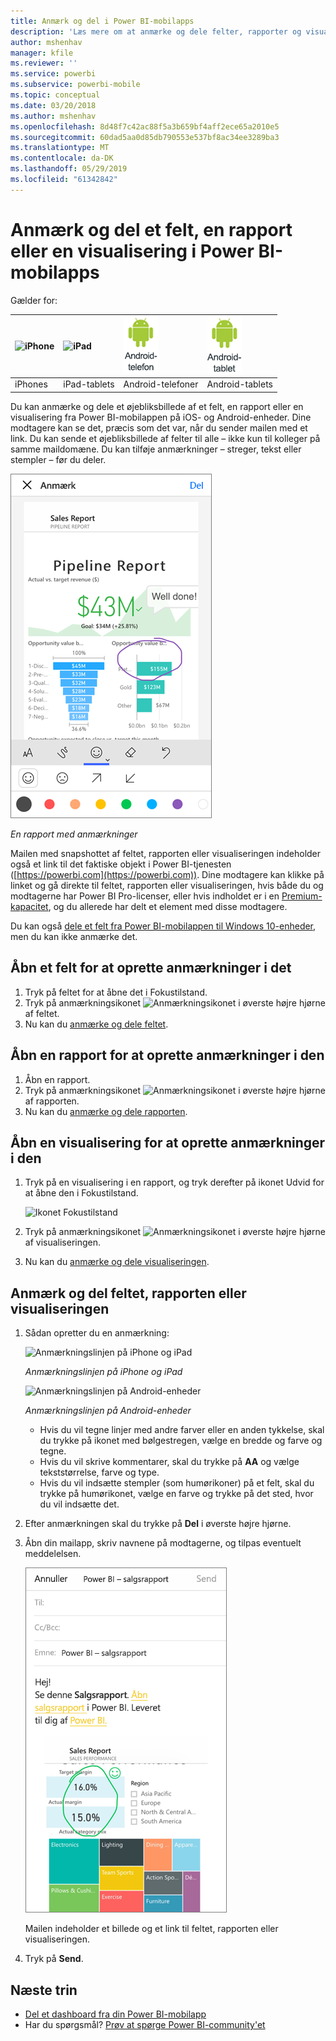 ```yaml
---
title: Anmærk og del i Power BI-mobilapps
description: 'Læs mere om at anmærke og dele felter, rapporter og visualiseringer fra Microsoft Power BI-mobilappen til iOS og Android. '
author: mshenhav
manager: kfile
ms.reviewer: ''
ms.service: powerbi
ms.subservice: powerbi-mobile
ms.topic: conceptual
ms.date: 03/20/2018
ms.author: mshenhav
ms.openlocfilehash: 8d48f7c42ac88f5a3b659bf4aff2ece65a2010e5
ms.sourcegitcommit: 60dad5aa0d85db790553e537bf8ac34ee3289ba3
ms.translationtype: MT
ms.contentlocale: da-DK
ms.lasthandoff: 05/29/2019
ms.locfileid: "61342842"
---
```

# <a name="annotate-and-share-a-tile-report-or-visual-in-power-bi-mobile-apps"></a>Anmærk og del et felt, en rapport eller en visualisering i Power BI-mobilapps
Gælder for:

| ![iPhone](./media/mobile-annotate-and-share-a-tile-from-the-mobile-apps/iphone-logo-50-px.png) | ![iPad](./media/mobile-annotate-and-share-a-tile-from-the-mobile-apps/ipad-logo-50-px.png) | ![Android-telefon](./media/mobile-annotate-and-share-a-tile-from-the-mobile-apps/android-phone-logo-50-px.png) | ![Android-tablet](./media/mobile-annotate-and-share-a-tile-from-the-mobile-apps/android-tablet-logo-50-px.png) |
|:--- |:--- |:--- |:--- |
| iPhones |iPad-tablets |Android-telefoner |Android-tablets |

Du kan anmærke og dele et øjebliksbillede af et felt, en rapport eller en visualisering fra Power BI-mobilappen på iOS- og Android-enheder. Dine modtagere kan se det, præcis som det var, når du sender mailen med et link. Du kan sende et øjebliksbillede af felter til alle – ikke kun til kolleger på samme maildomæne. Du kan tilføje anmærkninger – streger, tekst eller stempler – før du deler.

![Rapport med anmærkninger](./media/mobile-annotate-and-share-a-tile-from-the-mobile-apps/power-bi-iphone-annotate.png)

*En rapport med anmærkninger*

Mailen med snapshottet af feltet, rapporten eller visualiseringen indeholder også et link til det faktiske objekt i Power BI-tjenesten ([https://powerbi.com](https://powerbi.com)). Dine modtagere kan klikke på linket og gå direkte til feltet, rapporten eller visualiseringen, hvis både du og modtagerne har Power BI Pro-licenser, eller hvis indholdet er i en [Premium-kapacitet](../../service-premium-what-is.md), og du allerede har delt et element med disse modtagere. 

Du kan også [dele et felt fra Power BI-mobilappen til Windows 10-enheder](mobile-windows-10-phone-app-get-started.md), men du kan ikke anmærke det.

## <a name="open-a-tile-for-annotating"></a>Åbn et felt for at oprette anmærkninger i det
1. Tryk på feltet for at åbne det i Fokustilstand.
2. Tryk på anmærkningsikonet ![Anmærkningsikonet](./././media/mobile-annotate-and-share-a-tile-from-the-mobile-apps/power-bi-ios-annotate-icon.png) i øverste højre hjørne af feltet.
3. Nu kan du [anmærke og dele feltet](mobile-annotate-and-share-a-tile-from-the-mobile-apps.md#annotate-and-share-the-tile-report-or-visual).

## <a name="open-a-report-for-annotating"></a>Åbn en rapport for at oprette anmærkninger i den
1. Åbn en rapport. 
2. Tryk på anmærkningsikonet ![Anmærkningsikonet](./././media/mobile-annotate-and-share-a-tile-from-the-mobile-apps/power-bi-ios-annotate-icon.png) i øverste højre hjørne af rapporten.
3. Nu kan du [anmærke og dele rapporten](mobile-annotate-and-share-a-tile-from-the-mobile-apps.md#annotate-and-share-the-tile-report-or-visual).

## <a name="open-a-visual-for-annotating"></a>Åbn en visualisering for at oprette anmærkninger i den
1. Tryk på en visualisering i en rapport, og tryk derefter på ikonet Udvid for at åbne den i Fokustilstand. 
   
    ![Ikonet Fokustilstand](./media/mobile-annotate-and-share-a-tile-from-the-mobile-apps/power-bi-ios-visual-focus-mode.png)
2. Tryk på anmærkningsikonet ![Anmærkningsikonet](./././media/mobile-annotate-and-share-a-tile-from-the-mobile-apps/power-bi-ios-annotate-icon.png) i øverste højre hjørne af visualiseringen.
3. Nu kan du [anmærke og dele visualiseringen](mobile-annotate-and-share-a-tile-from-the-mobile-apps.md#annotate-and-share-the-tile-report-or-visual).

## <a name="annotate-and-share-the-tile-report-or-visual"></a>Anmærk og del feltet, rapporten eller visualiseringen
1. Sådan opretter du en anmærkning:  
   
   ![Anmærkningslinjen på iPhone og iPad](./media/mobile-annotate-and-share-a-tile-from-the-mobile-apps/power-bi-ios-annotation-menu.png)
   
   *Anmærkningslinjen på iPhone og iPad*
   
   ![Anmærkningslinjen på Android-enheder](./media/mobile-annotate-and-share-a-tile-from-the-mobile-apps/power-bi-android-annotate-bar.png)
   
   *Anmærkningslinjen på Android-enheder*
   
   * Hvis du vil tegne linjer med andre farver eller en anden tykkelse, skal du trykke på ikonet med bølgestregen, vælge en bredde og farve og tegne.  
   * Hvis du vil skrive kommentarer, skal du trykke på **AA** og vælge tekststørrelse, farve og type.  
   * Hvis du vil indsætte stempler (som humørikoner) på et felt, skal du trykke på humørikonet, vælge en farve og trykke på det sted, hvor du vil indsætte det.   
2. Efter anmærkningen skal du trykke på **Del** i øverste højre hjørne.
3. Åbn din mailapp, skriv navnene på modtagerne, og tilpas eventuelt meddelelsen.  
   
   ![Rapport med anmærkning i mail](./media/mobile-annotate-and-share-a-tile-from-the-mobile-apps/power-bi-iphone-annotate-send.png)
   
   Mailen indeholder et billede og et link til feltet, rapporten eller visualiseringen. 
4. Tryk på **Send**.

## <a name="next-steps"></a>Næste trin
* [Del et dashboard fra din Power BI-mobilapp](mobile-share-dashboard-from-the-mobile-apps.md)
* Har du spørgsmål? [Prøv at spørge Power BI-community'et](http://community.powerbi.com/)

